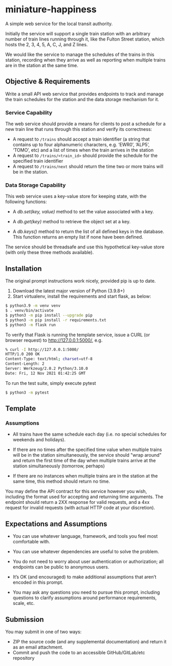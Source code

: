 # miniature-happiness

A simple web service for the local transit authority.

Initially the service will support a single train station with an arbitrary number of
train lines running through it, like the Fulton Street station, which hosts the 2, 3, 4,
5, A, C, J, and Z lines.

We would like the service to manage the schedules of the trains in this station,
recording when they arrive as well as reporting when multiple trains are in the station
at the same time.

## Objective & Requirements

Write a small API web service that provides endpoints to track and manage the train
schedules for the station and the data storage mechanism for it.

### Service Capability

The web service should provide a means for clients to post a schedule for a new train
line that runs through this station and verify its correctness:

- A request to `/trains` should accept a train identifier (a string that contains up to
  four alphanumeric characters, e.g. ‘EWR0’, ‘ALP5’, ‘TOMO’, etc) and a list of times
  when the train arrives in the station
- A request to `/trains/<train_id>` should provide the schedule for the specified train
  identifier
- A request to `/trains/next` should return the time two or more trains will be in the
  station.

### Data Storage Capability

This web service uses a key-value store for keeping state, with the following functions:

- A *db.set(key, value)* method to set the value associated with a key.

- A *db.get(key)* method to retrieve the object set at a key.

- A *db.keys()* method to return the list of all defined keys in the database. This
  function returns an empty list if none have been defined.

The service should be threadsafe and use this hypothetical key-value store (with only
these three methods available).

## Installation

The original prompt instructions work nicely, provided pip is up to date.

1. Download the latest major version of Python (3.9.8+)
1. Start virtualenv, install the requirements and start flask, as below:

```bash
$ python3.9 -m venv venv
$ . venv/bin/activate
$ python3 -m pip install --upgrade pip
$ python3 -m pip install -r requirements.txt
$ python3 -m flask run
```

To verify that Flask is running the template service, issue a CURL (or browser request)
to http://127.0.0.1:5000/, e.g.

```bash
% curl -I http://127.0.0.1:5000/ 
HTTP/1.0 200 OK
Content-Type: text/html; charset=utf-8
Content-Length: 2
Server: Werkzeug/2.0.2 Python/3.10.0
Date: Fri, 12 Nov 2021 01:42:25 GMT                       
```

To run the test suite, simply execute pytest

```bash
$ python3 -m pytest
```

## Template

### Assumptions

- All trains have the same schedule each day (i.e. no special schedules for weekends and
  holidays).

- If there are no times after the specified time value when multiple trains will be in
  the station simultaneously, the service should "wrap around" and return the first time
  of the day when multiple trains arrive at the station simultaneously (tomorrow,
  perhaps)

- If there are no instances when multiple trains are in the station at the same time,
  this method should return no time.

You may define the API contract for this service however you wish, including the format
used for accepting and returning time arguments. The endpoint should return a 2XX
response for valid requests, and a 4xx request for invalid requests (with actual HTTP
code at your discretion).

## Expectations and Assumptions

- You can use whatever language, framework, and tools you feel most comfortable with.

- You can use whatever dependencies are useful to solve the problem.

- You do not need to worry about user authentication or authorization; all endpoints can
  be public to anonymous users.

- It’s OK (and encouraged) to make additional assumptions that aren’t encoded in this
  prompt.

- You may ask any questions you need to pursue this prompt, including questions to
  clarify assumptions around performance requirements, scale, etc.

## Submission

You may submit in one of two ways:

- ZIP the source code (and any supplemental documentation) and return it as an email
  attachment.
- Commit and push the code to an accessible GitHub/GitLab/etc repository
